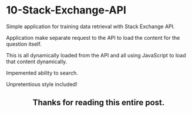 # 10-Stack-Exchange-API

Simple application for training data retrieval with Stack Exchange API.

Application make separate request to the API to load the content for the question itself.

This is all dynamically loaded from the API and all using JavaScript to load that content dynamically.

Impemented ability to search.


Unpretentious style included!

<h2 align="center">Thanks for reading this entire post.<h2>
